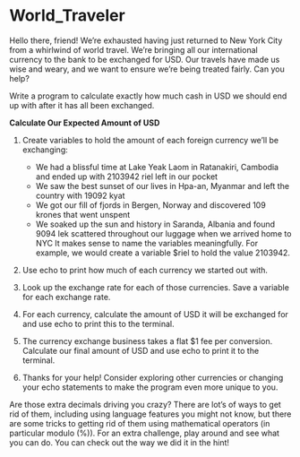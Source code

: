 # World_Traveler

Hello there, friend! We’re exhausted having just returned to New York City from a whirlwind of world travel. We’re bringing all our international currency to the bank to be exchanged for USD. Our travels have made us wise and weary, and we want to ensure we’re being treated fairly. Can you help?

Write a program to calculate exactly how much cash in USD we should end up with after it has all been exchanged.

**Calculate Our Expected Amount of USD**

1. Create variables to hold the amount of each foreign currency we’ll be exchanging:

    * We had a blissful time at Lake Yeak Laom in Ratanakiri, Cambodia and ended up with 2103942 riel left in our pocket
    * We saw the best sunset of our lives in Hpa-an, Myanmar and left the country with 19092 kyat
    * We got our fill of fjords in Bergen, Norway and discovered 109 krones that went unspent
    * We soaked up the sun and history in Saranda, Albania and found 9094 lek scattered throughout our luggage when we arrived home to NYC
    It makes sense to name the variables meaningfully. For example, we would create a variable $riel to hold the value 2103942.

2. Use echo to print how much of each currency we started out with.
3. Look up the exchange rate for each of those currencies. Save a variable for each exchange rate.
4. For each currency, calculate the amount of USD it will be exchanged for and use echo to print this to the terminal.
5. The currency exchange business takes a flat $1 fee per conversion. Calculate our final amount of USD and use echo to print it to the terminal.
6. Thanks for your help! Consider exploring other currencies or changing your echo statements to make the program even more unique to you.

Are those extra decimals driving you crazy? There are lot’s of ways to get rid of them, including using language features you might not know, but there are some tricks to getting rid of them using mathematical operators (in particular modulo (%)). For an extra challenge, play around and see what you can do. You can check out the way we did it in the hint!
